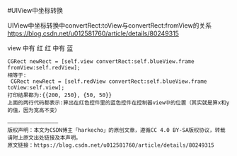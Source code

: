 #UIView中坐标转换

UIView中坐标转换中convertRect:toView与convertRect:fromView的关系
https://blog.csdn.net/u012581760/article/details/80249315

view 中有 红
红     中有 蓝
```
CGRect newRect = [self.view convertRect:self.blueView.frame fromView:self.redView];
相等于:
 CGRect newRect = [self.redView convertRect:self.blueView.frame toView:self.view];
打印结果都为:{{200, 250}, {50, 50}}
上面的两行代码都表示:算出在红色控件里的蓝色控件在控制器view中的位置（其实就是算x和y的值，因为宽高不变）

————————————————
版权声明：本文为CSDN博主「harkecho」的原创文章，遵循CC 4.0 BY-SA版权协议，转载请附上原文出处链接及本声明。
原文链接：https://blog.csdn.net/u012581760/article/details/80249315
```
